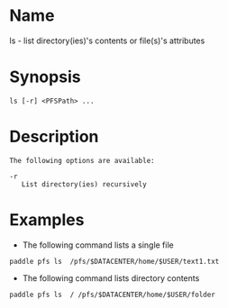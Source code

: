 # Name  
ls - list directory(ies)'s contents or file(s)'s attributes

# Synopsis
`ls [-r] <PFSPath> ...`

# Description

```
The following options are available:
       
-r
   List directory(ies) recursively
```

# Examples
- The following command lists a single file

```
paddle pfs ls  /pfs/$DATACENTER/home/$USER/text1.txt
```

- The following command lists directory contents

```
paddle pfs ls  / /pfs/$DATACENTER/home/$USER/folder
```
